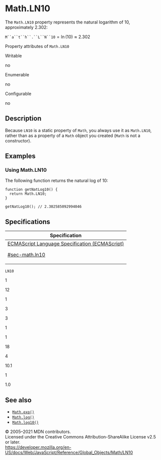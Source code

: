 # Math.LN10

The `Math.LN10` property represents the natural logarithm of 10, approximately 2.302:

` M``a``t``h``.``L``N``10 ` = ln (10) ≈ 2.302

Property attributes of `Math.LN10`

Writable

no

Enumerable

no

Configurable

no

## Description

Because `LN10` is a static property of `Math`, you always use it as `Math.LN10`, rather than as a property of a `Math` object you created (`Math` is not a constructor).

## Examples

### Using Math.LN10

The following function returns the natural log of 10:

    function getNatLog10() {
      return Math.LN10;
    }

    getNatLog10(); // 2.302585092994046

## Specifications

<table><thead><tr class="header"><th>Specification</th></tr></thead><tbody><tr class="odd"><td><a href="https://tc39.es/ecma262/#sec-math.ln10">ECMAScript Language Specification (ECMAScript) 
<br/>

<span class="small">#sec-math.ln10</span></a></td></tr></tbody></table>

`LN10`

1

12

1

3

3

1

1

18

4

10.1

1

1.0

## See also

-   [`Math.exp()`](exp)
-   [`Math.log()`](log)
-   [`Math.log10()`](log10)

© 2005–2021 MDN contributors.  
Licensed under the Creative Commons Attribution-ShareAlike License v2.5 or later.  
<a href="https://developer.mozilla.org/en-US/docs/Web/JavaScript/Reference/Global_Objects/Math/LN10" class="_attribution-link">https://developer.mozilla.org/en-US/docs/Web/JavaScript/Reference/Global_Objects/Math/LN10</a>
